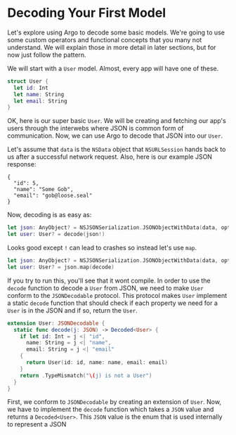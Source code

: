 # Decoding Your First Model #

Let's explore using Argo to decode some basic models. We're going to use some
custom operators and functional concepts that you many not understand. We will
explain those in more detail in later sections, but for now just follow the
pattern.

We will start with a `User` model. Almost, every app will have one of these.

```swift
struct User {
  let id: Int
  let name: String
  let email: String
}
```

OK, here is our super basic `User`. We will be creating and fetching our app's
users through the interwebs where JSON is common form of communication. Now, we
can use Argo to decode that JSON into our `User`.

Let's assume that `data` is the `NSData` object that `NSURLSession` hands back to us
after a successful network request. Also, here is our example JSON response:

```
{
  "id": 5,
  "name": "Some Gob",
  "email": "gob@loose.seal"
}
```

Now, decoding is as easy as:

```swift
let json: AnyObject? = NSJSONSerialization.JSONObjectWithData(data, options: NSJSONReadingOptions(0), error: nil)
let user: User? = decode(json!)
```

Looks good except `!` can lead to crashes so instead let's use `map`.

```swift
let json: AnyObject? = NSJSONSerialization.JSONObjectWithData(data, options: NSJSONReadingOptions(0), error: nil)
let user: User? = json.map(decode)
```

If you try to run this, you'll see that it wont compile. In order to use the `decode` function
to decode a `User` from JSON, we need to make `User` conform to the `JSONDecodable` protocol.
This protocol makes `User` implement a static `decode` function that should check if each property
we need for a `User` is in the JSON and if so, return the `User`.

```swift
extension User: JSONDecodable {
  static func decode(j: JSON) -> Decoded<User> {
    if let id: Int = j <| "id",
      name: String = j <| "name",
      email: String = j <| "email"
    {
      return User(id: id, name: name, email: email)
    }
    return .TypeMismatch("\(j) is not a User")
  }
}
```

First, we conform to `JSONDecodable` by creating an extension of `User`. Now,
we have to implement the `decode` function which takes a `JSON` value and
returns a `Decoded<User>`. This `JSON` value is the enum that is used internally
to represent a JSON 
